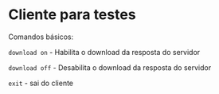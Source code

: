 # Cliente para testes


Comandos básicos:

`download on` - Habilita o download da resposta do servidor

`download off` - Desabilita o download da resposta do servidor

`exit` - sai do cliente
